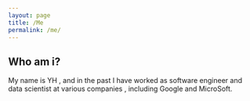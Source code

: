 ```yaml
---
layout: page
title: /Me
permalink: /me/
---
```


## Who am i?
My name is YH , and in the past I have worked as software engineer and data scientist at various companies , including Google and MicroSoft.


